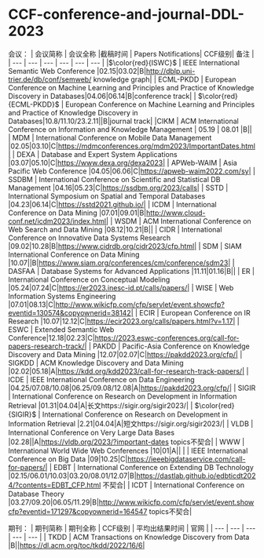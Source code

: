 # CCF-conference-and-journal-DDL-2023

会议：
| 会议简称 | 会议全称 |截稿时间 | Papers Notifications| CCF级别| 备注 |
| --- | --- | --- | --- | --- | --- |
|$\color{red}{ISWC}$ | IEEE International Semantic Web Conference |02.15|03.02|B|http://dblp.uni-trier.de/db/conf/semweb/ knowledge graph|
| ECML-PKDD | European Conference on Machine Learning and Principles and Practice of Knowledge Discovery in Databases|04.06|06.14|B|conference track|
| $\color{red}{ECML-PKDD}$ | European Conference on Machine Learning and Principles and Practice of Knowledge Discovery in Databases|10.8/11.10/23.2.11||B|journal track|
|CIKM | ACM International Conference on Information and Knowledge Management  | 05.19 | 08.01 |B||
| MDM | International Conference on Mobile Data Management |02.05|03.10|C|https://mdmconferences.org/mdm2023/ImportantDates.html|
| DEXA | Database and Expert System Applications |03.07|05.10|C|https://www.dexa.org/dexa2023|
| APWeb-WAIM | Asia Pacific Web Conference |04.05|06.06|C|https://apweb-waim2022.com/sy|
| SSDBM | International Conference on Scientific and Statistical DB Management |04.16|05.23|C|https://ssdbm.org/2023/calls|
| SSTD | International Symposium on Spatial and Temporal Databases |04.23|06.14|C|https://sstd2021.github.io/|
| ICDM | International Conference on Data Mining |07.01|09.01|B|http://www.cloud-conf.net/icdm2023/index.html|
| WSDM | ACM International Conference on Web Search and Data Mining |08.12|10.21|B||
| CIDR | International Conference on Innovative Data Systems Research |09.02|10.28|B|https://www.cidrdb.org/cidr2023/cfp.html|
| SDM | SIAM International Conference on Data Mining |10.07||B|https://www.siam.org/conferences/cm/conference/sdm23|
| DASFAA | Database Systems for Advanced Applications |11.11|01.16|B||
| ER | International Conference on Conceptual Modeling |05.24|07.24|C|https://er2023.inesc-id.pt/calls/papers/|
| WISE | Web Information Systems Engineering |07.01|08.13|C|http://www.wikicfp.com/cfp/servlet/event.showcfp?eventid=130574&copyownerid=38142|
| ECIR | European Conference on IR Research |10.07|12.12|C|https://ecir2023.org/calls/papers.html?v=1.17|
| ESWC | Extended Semantic Web Conference|12.18|02.23|C|https://2023.eswc-conferences.org/call-for-papers-research-track/|
| PAKDD | Pacific-Asia Conference on Knowledge Discovery and Data Mining |12.07|02.07|C|https://pakdd2023.org/cfp/|
| SIGKDD | ACM Knowledge Discovery and Data Mining |02.02|05.18|A|https://kdd.org/kdd2023/call-for-research-track-papers/|
| ICDE | IEEE International Conference on Data Engineering |04.25/07.08/10.08|06.25/09.08/12.08|A|https://pakdd2023.org/cfp/|
| SIGIR | International Conference on Research on Development in Information Retrieval |01.31|04.04|A|长文https://sigir.org/sigir2023/|
| $\color{red}{SIGIR}$ | International Conference on Research on Development in Information Retrieval |2.21|04.04|A|短文https://sigir.org/sigir2023/|
| VLDB | International Conference on Very Large Data Bases |02.28||A|https://vldb.org/2023/?important-dates topics不契合|
| WWW | International World Wide Web Conferences |10|01|A||
|  | IEEE International Conference on Big Data |09|10.25|C|https://ieeebigdataservice.com/call-for-papers/|
| EDBT | International Conference on Extending DB Technology |02.15/06.01/10.03|03.20/08.01/12.07|B|https://dastlab.github.io/edbticdt2024/?contents=EDBT_CFP.html 不契合|
| ICDT | International Conference on Database Theory |03.27/09.20|06.05/11.29|B|http://www.wikicfp.com/cfp/servlet/event.showcfp?eventid=171297&copyownerid=164547 topics不契合|



期刊：
| 期刊简称 | 期刊全称 | CCF级别 | 平均出结果时间 | 官网 |
| --- | --- | --- | --- | --- |
| TKDD | ACM Transactions on Knowledge Discovery from Data |B||https://dl.acm.org/toc/tkdd/2022/16/6|

